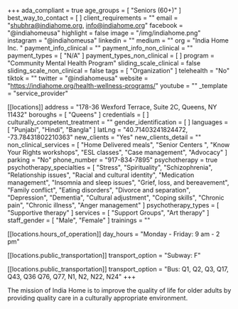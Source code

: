 +++
ada_compliant = true
age_groups = [ "Seniors (60+)" ]
best_way_to_contact = [ ]
client_requirements = ""
email = "shubhra@indiahome.org, info@indiahome.org"
facebook = "@indiahomeusa"
highlight = false
image = "/img/indiahome.png"
instagram = "@indiahomeusa"
linkedin = ""
medium = ""
org = "India Home Inc. "
payment_info_clinical = ""
payment_info_non_clinical = ""
payment_types = [ "N/A" ]
payment_types_non_clinical = [ ]
program = "Community Mental Health Program"
sliding_scale_clinical = false
sliding_scale_non_clinical = false
tags = [ "Organization" ]
telehealth = "No"
tiktok = ""
twitter = "@indiahomeusa"
website = "https://indiahome.org/health-wellness-programs/"
youtube = ""
_template = "service_provider"

[[locations]]
address = "178-36 Wexford Terrace, Suite 2C, Queens, NY 11432"
boroughs = [ "Queens" ]
credentials = [ ]
culturally_competent_treatment = ""
gender_identification = [ ]
languages = [ "Punjabi", "Hindi", "Bangla" ]
latLng = "40.71403241824472, -73.78431802210363"
new_clients = "Yes"
new_clients_detail = ""
non_clinical_services = [
  "Home Delivered meals",
  "Senior Centers ",
  "Know Your Rights workshops",
  "ESL classes",
  "Case management",
  "Advocacy"
]
parking = "No"
phone_number = "917-834-7895"
psychotherapy = true
psychotherapy_specialties = [
  "Stress",
  "Spirituality",
  "Schizophrenia",
  "Relationship issues",
  "Racial and cultural identity",
  "Medication management",
  "Insomnia and sleep issues",
  "Grief, loss, and bereavement",
  "Family conflict",
  "Eating disorders",
  "Divorce and separation",
  "Depression",
  "Dementia",
  "Cultural adjustment",
  "Coping skills",
  "Chronic pain",
  "Chronic illness",
  "Anger management"
]
psychotherapy_types = [ "Supportive therapy" ]
services = [ "Support Groups", "Art therapy" ]
staff_gender = [ "Male", "Female" ]
trainings = ""

  [[locations.hours_of_operation]]
  day_hours = "Monday - Friday: 9 am - 2 pm"

  [[locations.public_transportation]]
  transport_option = "Subway: F"

  [[locations.public_transportation]]
  transport_option = "Bus: Q1, Q2, Q3, Q17, Q43, Q36 Q76, Q77, N1, N2, N22, N24"
+++

The mission of India Home is to improve the quality of life for older adults by providing quality care in a culturally appropriate environment.
